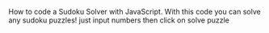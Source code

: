 How to code a Sudoku Solver with JavaScript. With this code you can solve any sudoku puzzles! just input numbers then click on solve puzzle